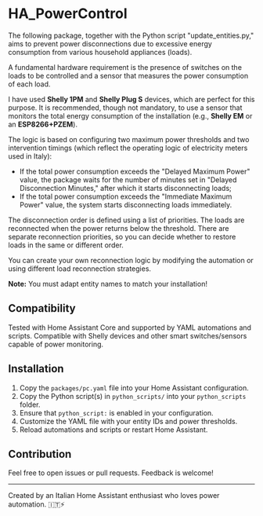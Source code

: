 # HA_PowerControl

The following package, together with the Python script "update_entities.py," aims to prevent power disconnections due to excessive energy consumption from various household appliances (loads).

A fundamental hardware requirement is the presence of switches on the loads to be controlled and a sensor that measures the power consumption of each load.

I have used **Shelly 1PM** and **Shelly Plug S** devices, which are perfect for this purpose. It is recommended, though not mandatory, to use a sensor that monitors the total energy consumption of the installation (e.g., **Shelly EM** or an **ESP8266+PZEM**).

The logic is based on configuring two maximum power thresholds and two intervention timings (which reflect the operating logic of electricity meters used in Italy):

- If the total power consumption exceeds the "Delayed Maximum Power" value, the package waits for the number of minutes set in "Delayed Disconnection Minutes," after which it starts disconnecting loads;
- If the total power consumption exceeds the "Immediate Maximum Power" value, the system starts disconnecting loads immediately.

The disconnection order is defined using a list of priorities. The loads are reconnected when the power returns below the threshold. There are separate reconnection priorities, so you can decide whether to restore loads in the same or different order.

You can create your own reconnection logic by modifying the automation or using different load reconnection strategies.

**Note:** You must adapt entity names to match your installation!

## Compatibility

Tested with Home Assistant Core and supported by YAML automations and scripts. Compatible with Shelly devices and other smart switches/sensors capable of power monitoring.

## Installation

1. Copy the `packages/pc.yaml` file into your Home Assistant configuration.
2. Copy the Python script(s) in `python_scripts/` into your `python_scripts` folder.
3. Ensure that `python_script:` is enabled in your configuration.
4. Customize the YAML file with your entity IDs and power thresholds.
5. Reload automations and scripts or restart Home Assistant.

## Contribution

Feel free to open issues or pull requests. Feedback is welcome!

---

Created by an Italian Home Assistant enthusiast who loves power automation. 🇮🇹⚡
